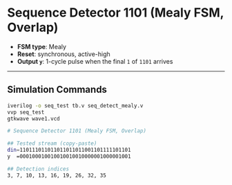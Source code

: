 # Sequence Detector 1101 (Mealy FSM, Overlap) 
- **FSM type**: Mealy  
- **Reset**: synchronous, active-high  
- **Output `y`**: 1-cycle pulse when the final `1` of `1101` arrives  

---

## Simulation Commands
```bash
iverilog -o seq_test tb.v seq_detect_mealy.v
vvp seq_test
gtkwave wave1.vcd

# Sequence Detector 1101 (Mealy FSM, Overlap)

## Tested stream (copy-paste)
din=110111011011011011011001101111101101
y  =000100010010010010010000001000001001

## Detection indices
3, 7, 10, 13, 16, 19, 26, 32, 35

